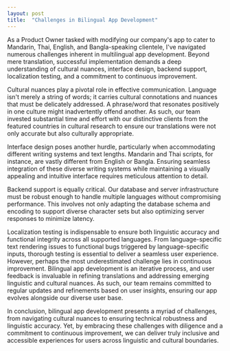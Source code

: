 ```yaml
---
layout: post
title:  "Challenges in Bilingual App Development"
---
```


As a Product Owner tasked with modifying our company's app to cater to Mandarin, Thai, English, and Bangla-speaking clientele, I've navigated numerous challenges inherent in multilingual app development. Beyond mere translation, successful implementation demands a deep understanding of cultural nuances, interface design, backend support, localization testing, and a commitment to continuous improvement.

Cultural nuances play a pivotal role in effective communication. Language isn't merely a string of words; it carries cultural connotations and nuances that must be delicately addressed. A phrase/word that resonates positively in one culture might inadvertently offend another. As such, our team invested substantial time and effort with our distinctive clients from the featured countries in cultural research to ensure our translations were not only accurate but also culturally appropriate.

Interface design poses another hurdle, particularly when accommodating different writing systems and text lengths. Mandarin and Thai scripts, for instance, are vastly different from English or Bangla. Ensuring seamless integration of these diverse writing systems while maintaining a visually appealing and intuitive interface requires meticulous attention to detail.

Backend support is equally critical. Our database and server infrastructure must be robust enough to handle multiple languages without compromising performance. This involves not only adapting the database schema and encoding to support diverse character sets but also optimizing server responses to minimize latency.

Localization testing is indispensable to ensure both linguistic accuracy and functional integrity across all supported languages. From language-specific text rendering issues to functional bugs triggered by language-specific inputs, thorough testing is essential to deliver a seamless user experience.
However, perhaps the most underestimated challenge lies in continuous improvement. Bilingual app development is an iterative process, and user feedback is invaluable in refining translations and addressing emerging linguistic and cultural nuances. As such, our team remains committed to regular updates and refinements based on user insights, ensuring our app evolves alongside our diverse user base.

In conclusion, bilingual app development presents a myriad of challenges, from navigating cultural nuances to ensuring technical robustness and linguistic accuracy. Yet, by embracing these challenges with diligence and a commitment to continuous improvement, we can deliver truly inclusive and accessible experiences for users across linguistic and cultural boundaries.
